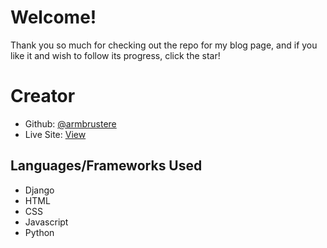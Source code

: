 # Welcome!
Thank you so much for checking out the repo for my blog page, and if you like it and wish to follow its progress, click the star!


# Creator
- Github: [@armbrustere](https://github.com/armbrustere)
- Live Site: [View](https://ethanarmbruster.com)
## Languages/Frameworks Used
- Django
- HTML
- CSS
- Javascript
- Python
